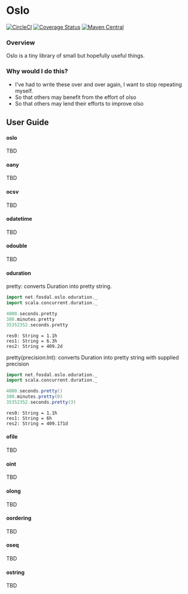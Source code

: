 # Oslo
[![CircleCI](https://circleci.com/gh/sfosdal/oslo.svg?style=shield)](https://circleci.com/gh/sfosdal/oslo)
[![Coverage Status](https://coveralls.io/repos/github/sfosdal/oslo/badge.svg?branch=master)](https://coveralls.io/github/sfosdal/oslo?branch=master)
[![Maven Central](https://img.shields.io/maven-central/v/net.fosdal/oslo_2.11.svg)](http://search.maven.org/#search%7Cgav%7C1%7Cg%3A%22net.fosdal%22%20AND%20a%3A%22oslo_2.11%22)

### Overview
Oslo is a tiny library of small but hopefully useful things.

### Why would I do this?
* I've had to write these over and over again, I want to stop repeating myself.
* So that others may benefit from the effort of olso
* So that others may lend their efforts to improve olso

## User Guide

#### oslo
TBD

#### oany
TBD

#### ocsv
TBD

#### odatetime
TBD

#### odouble
TBD

#### oduration
pretty: converts Duration into pretty string.

```scala
import net.fosdal.oslo.oduration._
import scala.concurrent.duration._

4000.seconds.pretty
380.minutes.pretty
35352352.seconds.pretty
```

```
res0: String = 1.1h
res1: String = 6.3h
res2: String = 409.2d
```

pretty(precision:Int): converts Duration into pretty string with supplied precision
```scala
import net.fosdal.oslo.oduration._
import scala.concurrent.duration._

4000.seconds.pretty()
380.minutes.pretty(0)
35352352.seconds.pretty(3)
```

```
res0: String = 1.1h
res1: String = 6h
res2: String = 409.171d
```

#### ofile
TBD

#### oint
TBD

#### olong
TBD

#### oordering
TBD

#### oseq
TBD

#### ostring
TBD
